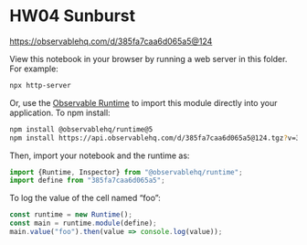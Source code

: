 # HW04 Sunburst

https://observablehq.com/d/385fa7caa6d065a5@124

View this notebook in your browser by running a web server in this folder. For
example:

~~~sh
npx http-server
~~~

Or, use the [Observable Runtime](https://github.com/observablehq/runtime) to
import this module directly into your application. To npm install:

~~~sh
npm install @observablehq/runtime@5
npm install https://api.observablehq.com/d/385fa7caa6d065a5@124.tgz?v=3
~~~

Then, import your notebook and the runtime as:

~~~js
import {Runtime, Inspector} from "@observablehq/runtime";
import define from "385fa7caa6d065a5";
~~~

To log the value of the cell named “foo”:

~~~js
const runtime = new Runtime();
const main = runtime.module(define);
main.value("foo").then(value => console.log(value));
~~~
